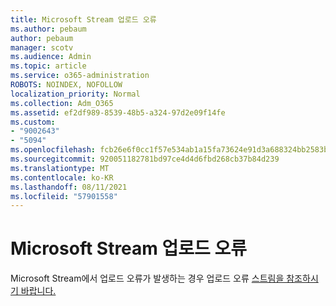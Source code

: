 ```yaml
---
title: Microsoft Stream 업로드 오류
ms.author: pebaum
author: pebaum
manager: scotv
ms.audience: Admin
ms.topic: article
ms.service: o365-administration
ROBOTS: NOINDEX, NOFOLLOW
localization_priority: Normal
ms.collection: Adm_O365
ms.assetid: ef2df989-8539-48b5-a324-97d2e09f14fe
ms.custom:
- "9002643"
- "5094"
ms.openlocfilehash: fcb26e6f0cc1f57e534ab1a15fa73624e91d3a688324bb2583b38093b38e6a2d
ms.sourcegitcommit: 920051182781bd97ce4d4d6fbd268cb37b84d239
ms.translationtype: MT
ms.contentlocale: ko-KR
ms.lasthandoff: 08/11/2021
ms.locfileid: "57901558"
---
```

# <a name="microsoft-stream-upload-errors"></a>Microsoft Stream 업로드 오류

Microsoft Stream에서 업로드 오류가 발생하는 경우 업로드 오류 [스트림을 참조하시기 바랍니다.](https://docs.microsoft.com/stream/portal-understanding-upload-errors)
